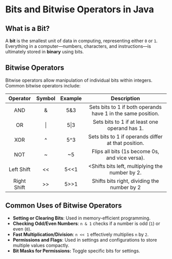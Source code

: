 # **Bits and Bitwise Operators in Java** 

## **What is a Bit?**

A **bit** is the smallest unit of data in computing, representing either `0` or `1`. Everything in a computer—numbers, characters, and instructions—is ultimately stored in **binary** using bits.

## **Bitwise Operators**

Bitwise operators allow manipulation of individual bits within integers. Common bitwise operators include:

| Operator | Symbol | Example | Description|
|:---:|:---:|:---:|:---:|
| AND|&|5&3|Sets bits to 1 if both operands have 1 in the same position.|
|OR|\||5\|3|Sets bits to 1 if at least one operand has 1.|
|XOR|^|5^3|Sets bits to 1 if operands differ at that position.|
|NOT|~|~5|Flips all bits (1s become 0s, and vice versa).|
|Left Shift|<<|5<<1|<Shifts bits left, multiplying the number by 2.|
|Right Shift|>>|5>>1|Shifts bits right, dividing the number by 2 |


## **Common Uses of Bitwise Operators**

-   **Setting or Clearing Bits**: Used in memory-efficient programming.
-   **Checking Odd/Even Numbers**: `n & 1` checks if a number is odd (`1`) or even (`0`).
-   **Fast Multiplication/Division**: `n << 1` effectively multiplies `n` by `2`.
-   **Permissions and Flags**: Used in settings and configurations to store multiple values compactly.
-   **Bit Masks for Permissions:** Toggle specific bits for settings.
